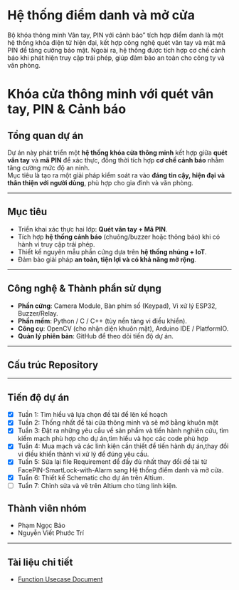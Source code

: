 # Hệ thống điểm danh và mở cửa
Bộ khóa thông minh Vân tay, PIN với cảnh báo” tích hợp điểm danh là một hệ thống khóa điện tử hiện đại, kết hợp công nghệ quét vân tay và mật mã PIN để tăng cường bảo mật. Ngoài ra, hệ thống được tích hợp cơ chế cảnh báo khi phát hiện truy cập trái phép, giúp đảm bảo an toàn cho công ty và văn phòng. 
# Khóa cửa thông minh với quét vân tay, PIN & Cảnh báo

## Tổng quan dự án
Dự án này phát triển một **hệ thống khóa cửa thông minh** kết hợp giữa **quét vân tay** và **mã PIN** để xác thực, đồng thời tích hợp **cơ chế cảnh báo** nhằm tăng cường mức độ an ninh.  
Mục tiêu là tạo ra một giải pháp kiểm soát ra vào **đáng tin cậy, hiện đại và thân thiện với người dùng**, phù hợp cho gia đình và văn phòng.

---

## Mục tiêu
- Triển khai xác thực hai lớp: **Quét vân tay + Mã PIN**.  
- Tích hợp **hệ thống cảnh báo** (chuông/buzzer hoặc thông báo) khi có hành vi truy cập trái phép.  
- Thiết kế nguyên mẫu phần cứng dựa trên **hệ thống nhúng + IoT**.  
- Đảm bảo giải pháp **an toàn, tiện lợi và có khả năng mở rộng**.  

---

## Công nghệ & Thành phần sử dụng
- **Phần cứng**: Camera Module, Bàn phím số (Keypad), Vi xử lý ESP32, Buzzer/Relay.  
- **Phần mềm**: Python / C / C++ (tùy nền tảng vi điều khiển).  
- **Công cụ**: OpenCV (cho nhận diện khuôn mặt), Arduino IDE / PlatformIO.  
- **Quản lý phiên bản**: GitHub để theo dõi tiến độ dự án.  

---

## Cấu trúc Repository

---

## Tiến độ dự án
- [x] Tuần 1: Tìm hiểu và lựa chọn đề tài để lên kế hoạch 
- [x] Tuần 2: Thống nhất đề tài cửa thông minh và sẽ mở bằng khuôn mặt 
- [x] Tuần 3: Đặt ra những yêu cầu về sản phẩm và tiến hành nghiên cứu, tìm kiếm mạch phù hợp cho dự án,tìm hiểu và học các code phù hợp
- [x] Tuần 4: Mua mạch và các linh kiện cần thiết để tiến hành dự án,thay đổi vi điều khiển thành vi xử lý để đúng yêu cầu.
- [x] Tuần 5: Sửa lại file Requirement để đầy đủ nhất thay đổi đề tài từ FacePIN-SmartLock-with-Alarm sang Hệ thống điểm danh và mở cửa.
- [x] Tuần 6: Thiết kế Schematic cho dự án trên Altium.
- [ ] Tuần 7: Chỉnh sửa và vẽ trên Altium cho từng linh kiện.

## Thành viên nhóm
- Phạm Ngọc Bảo
- Nguyễn Viết Phước Trí 

---

## Tài liệu chi tiết
- [Function Usecase Document](./Function_Usecase.pdf)



